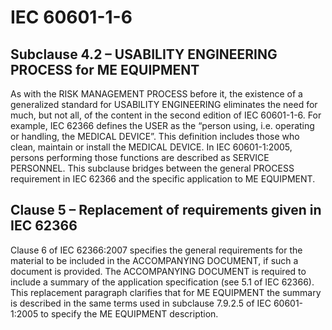 
# IEC 60601-1-6

## Subclause 4.2 – USABILITY ENGINEERING PROCESS for ME EQUIPMENT

As with the RISK MANAGEMENT PROCESS before it, the existence of a generalized standard for USABILITY ENGINEERING eliminates the need for much, but not all, of the content in the second edition of IEC 60601-1-6. For example, IEC 62366 defines the USER as the “person using, i.e. operating or handling, the MEDICAL DEVICE”. This definition includes those who clean, maintain or install the MEDICAL DEVICE. In IEC 60601-1:2005, persons performing those functions are described as SERVICE PERSONNEL. This subclause bridges between the general PROCESS requirement in IEC 62366 and the specific application to ME EQUIPMENT.


## Clause 5 – Replacement of requirements given in IEC 62366

Clause 6 of IEC 62366:2007 specifies the general requirements for the material to be included in the ACCOMPANYING DOCUMENT, if such a document is provided. The ACCOMPANYING DOCUMENT is required to include a summary of the application specification (see 5.1 of IEC 62366). This replacement paragraph clarifies that for ME EQUIPMENT the summary is described in the same terms used in subclause 7.9.2.5 of IEC 60601-1:2005 to specify the ME EQUIPMENT description.

